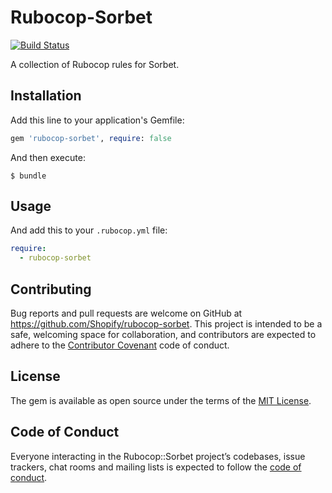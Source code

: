 # Rubocop-Sorbet

[![Build Status](https://travis-ci.org/Shopify/rubocop-sorbet.svg?branch=master)](https://travis-ci.org/Shopify/rubocop-sorbet)

A collection of Rubocop rules for Sorbet.

## Installation

Add this line to your application's Gemfile:

```ruby
gem 'rubocop-sorbet', require: false
```

And then execute:

    $ bundle

## Usage

And add this to your `.rubocop.yml` file:

```yaml
require:
  - rubocop-sorbet
```

## Contributing

Bug reports and pull requests are welcome on GitHub at https://github.com/Shopify/rubocop-sorbet. This project is intended to be a safe, welcoming space for collaboration, and contributors are expected to adhere to the [Contributor Covenant](http://contributor-covenant.org) code of conduct.

## License

The gem is available as open source under the terms of the [MIT License](https://github.com/Shopify/rubocop-sorbet/blob/master/LICENSE.txt).

## Code of Conduct

Everyone interacting in the Rubocop::Sorbet project’s codebases, issue trackers, chat rooms and mailing lists is expected to follow the [code of conduct](https://github.com/Shopify/rubocop-sorbet/blob/master/CODE_OF_CONDUCT.md).
